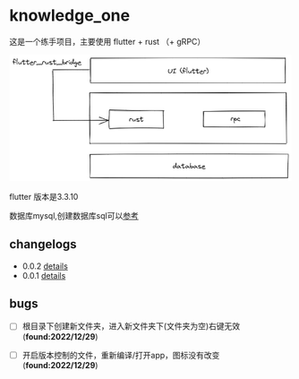 # knowledge_one

这是一个练手项目，主要使用 flutter + rust （+ gRPC）

![image](./images/intro.png)

flutter 版本是3.3.10

数据库mysql,创建数据库sql可以[参考](./knowledge_one.sql)

## changelogs

* 0.0.2 [details](./changelogs/0_0_2.md)
* 0.0.1 [details](./changelogs/0_0_1.md)

## bugs

- [ ] 根目录下创建新文件夹，进入新文件夹下(文件夹为空)右键无效(**found:2022/12/29**)
- [ ] 开启版本控制的文件，重新编译/打开app，图标没有改变(**found:2022/12/29**)

